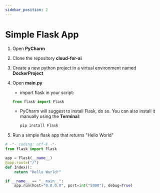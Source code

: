 ```yaml
---
sidebar_position: 2
---
```


# Simple Flask App


1. Open **PyCharm**
2. Clone the repository **cloud-for-ai**
3. Create a new python project in a virtual environment named **DockerProject**
4. Open **main.py**
   - import flask in your script:
    ```py
    from flask import Flask
    ```
   
   - PyCharm will suggest to install Flask, do so.
     You can also install it manually using the **Terminal**:
     ```bash
     pip install Flask
     ```
5. Run a simple flask app that returns "Hello World"

```py title="main.py"
# -*- coding: utf-8 -*-
from flask import Flask

app = Flask(__name__)
@app.route("/")
def Index():
    return "Hello World!"

if __name__ == "__main__":
    app.run(host="0.0.0.0", port=int("5000"), debug=True)
```